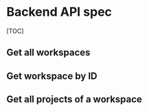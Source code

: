 # Backend API spec

[TOC]

## Get all workspaces



## Get workspace by ID



## Get all projects of a workspace

